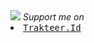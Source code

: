 <img src="https://static.zerochan.net/Misaki.Mei.full.998734.jpg">
<i>Support me on</i>
<li><tt><a href="https://trakteer.id/kanassuwa">Trakteer.Id</a></tt]</li>
